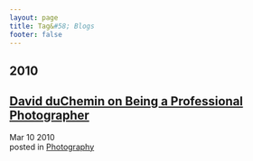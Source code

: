 ```yaml
---
layout: page
title: Tag&#58; Blogs
footer: false
---
```


<div id="blog-archives" class="category">
<h2>2010</h2>

<article>
<h1><a href="/2010/03/10/david-duchemin-on-being-a-professional-photographer/index.html">David duChemin on Being a Professional Photographer</a></h1>
<time datetime="2010-03-10T00:00:00-06:00" pubdate><span class='month'>Mar</span> <span class='day'>10</span> <span class='year'>2010</span></time>
<footer>
<span class="categories">posted in 
<a href='/categories/photography/'>Photography</a></span>
</footer>
</article>
</div>
